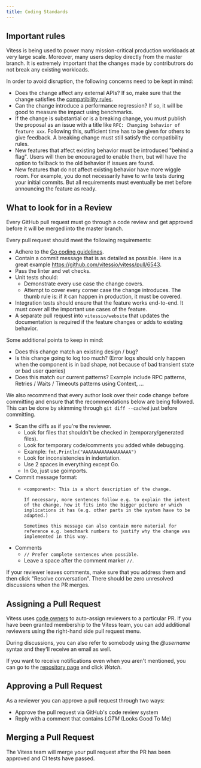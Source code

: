 ```yaml
---
title: Coding Standards
---
```


## Important rules

Vitess is being used to power many mission-critical production workloads at very large scale. Moreover, many users deploy directly from the master branch. It is extremely important that the changes made by contributrors do not break any existing workloads.

In order to avoid disruption, the following concerns need to be kept in mind:
* Does the change affect any external APIs? If so, make sure that the change satisfies the [compatibility rules](https://github.com/vitessio/enhancements/blob/master/veps/vep-3.md).
* Can the change introduce a performance regression? If so, it will be good to measure the impact using benchmarks.
* If the change is substantial or is a breaking change, you must publish the proposal as an issue with a title like `RFC: Changing behavior of feature xxx`. Following this, sufficient time has to be given for others to give feedback. A breaking change must still satisfy the compatibility rules.
* New features that affect existing behavior must be introduced "behind a flag". Users will then be encouraged to enable them, but will have the option to fallback to the old behavior if issues are found.
* New features that do not affect existing behavior have more wiggle room. For example, you do not necessarily have to write tests during your initial commits. But all requirements must eventually be met before announcing the feature as ready.

## What to look for in a Review

Every GitHub pull request must go through a code review and get approved before it will be merged into the master branch.

Every pull request should meet the following requirements:
* Adhere to the [Go coding guidelines](https://github.com/golang/go/wiki/CodeReviewComments).
* Contain a commit message that is as detailed as possible. Here is a great example https://github.com/vitessio/vitess/pull/6543.
* Pass the linter and vet checks.
* Unit tests should:
  * Demonstrate every use case the change covers.
  * Attempt to cover every corner case the change introduces. The thumb rule is: if it can happen in production, it must be covered.
* Integration tests should ensure that the feature works end-to-end. It must cover all the important use cases of the feature.
* A separate pull request into `vitessio/website` that updates the documentation is required if the feature changes or adds to existing behavior.

Some additional points to keep in mind:
*   Does this change match an existing design / bug?
*   Is this change going to log too much? (Error logs should only happen when
    the component is in bad shape, not because of bad transient state or bad
    user queries)
*   Does this match our current patterns? Example include RPC patterns,
    Retries / Waits / Timeouts patterns using Context, ...

We also recommend that every author look over their code change before committing and ensure that the recommendations below are being followed. This can be done by skimming through `git diff --cached` just before committing.

*   Scan the diffs as if you're the reviewer.
    *   Look for files that shouldn't be checked in (temporary/generated files).
    *   Look for temporary code/comments you added while debugging.
       *   Example: `fmt.Println("AAAAAAAAAAAAAAAAAA")`
    *   Look for inconsistencies in indentation.
       *   Use 2 spaces in everything except Go.
       *   In Go, just use goimports.
*   Commit message format:
    *   ```
        <component>: This is a short description of the change.

        If necessary, more sentences follow e.g. to explain the intent of the change, how it fits into the bigger picture or which implications it has (e.g. other parts in the system have to be adapted.)

        Sometimes this message can also contain more material for reference e.g. benchmark numbers to justify why the change was implemented in this way.
        ```
*   Comments
    *   `// Prefer complete sentences when possible.`
    *   Leave a space after the comment marker `//`.

If your reviewer leaves comments, make sure that you address them and then click "Resolve conversation". There should be zero unresolved discussions when the PR merges.

## Assigning a Pull Request

Vitess uses [code owners](https://github.blog/2017-07-06-introducing-code-owners/) to auto-assign reviewers to a particular PR. If you have been granted membership to the Vitess team, you can add additional reviewers using the right-hand side pull request menu.

During discussions, you can also refer to somebody using the *@username* syntax and they'll receive an email as well.

If you want to receive notifications even when you aren't mentioned, you can go to the [repository page](https://github.com/vitessio/vitess) and click *Watch*.

## Approving a Pull Request

As a reviewer you can approve a pull request through two ways:

* Approve the pull request via GitHub's code review system
* Reply with a comment that contains *LGTM*  (Looks Good To Me)

## Merging a Pull Request

The Vitess team will merge your pull request after the PR has been approved and CI tests have passed.
